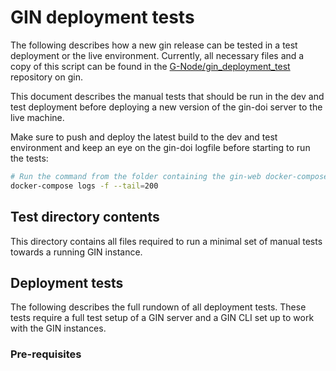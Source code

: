 # GIN deployment tests

The following describes how a new gin release can be tested in a test deployment or the 
live environment. Currently, all necessary files and a copy of this script can be found 
in the [G-Node/gin_deployment_test](https://gin.g-node.org/G-Node/gin_deployment_test/) 
repository on gin.

This document describes the manual tests that should be run in the dev and test 
deployment before deploying a new version of the gin-doi server to the live machine.

Make sure to push and deploy the latest build to the dev and test environment and keep 
an eye on the gin-doi logfile before starting to run the tests:

```bash
# Run the command from the folder containing the gin-web docker-compose file
docker-compose logs -f --tail=200
```


## Test directory contents
This directory contains all files required to run a minimal set of manual tests towards a 
running GIN instance.

## Deployment tests
The following describes the full rundown of all deployment tests. These tests require
a full test setup of a GIN server and a GIN CLI set up to work with the GIN instances.

### Pre-requisites

